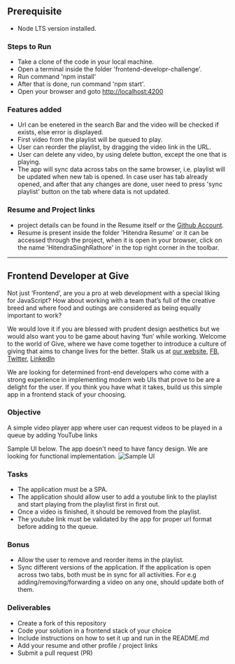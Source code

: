 
## Prerequisite
 - Node LTS version installed.
 
### Steps to Run
- Take a clone of the code in your local machine.
- Open a terminal inside the folder 'frontend-developr-challenge'.
- Run command 'npm install'
- After that is done, run command 'npm start'.
- Open your browser and goto [http://localhost:4200](http://localhost:4200)

### Features added
 - Url can be enetered in the search Bar and the video will be checked if exists, else error is displayed.
 - First video from the playlist will be queued to play.
 - User can reorder the playlist, by dragging the video link in the URL.
 - User can delete any video, by using delete button, except the one that is playing.
 - The app will sync data across tabs on the same browser, i.e. playlist will be updated when new tab is opened. In case user has tab      already opened, and after that any changes are done, user need to press 'sync playlist' button on the tab where data is not updated.

### Resume and Project links
- project details can be found in the Resume itself or the [Github Account](https://github.com/HitendraSinghRathore).
- Resume is present inside the folder 'Hitendra Resume' or it can be accessed through the project, when it is open in your browser, click on the name 'HitendraSinghRathore' in the top right corner in the toolbar.
----------------------------------------------------------------------------------------------------------------------------------------
## Frontend Developer at Give

Not just ‘Frontend’, are you a pro at web development with a special liking for JavaScript? How about working with a team that’s full of the creative breed and where food and outings are considered as being equally important to work?

We would love it if you are blessed with prudent design aesthetics but we would also want you to be game about having ‘fun’ while working. Welcome to the world of Give, where we have come together to introduce a culture of giving that aims to change lives for the better.
Stalk us at [our website](https://www.giveindia.org/), [FB](https://www.facebook.com/GiveIndia/), [Twitter](https://twitter.com/giveindia/), [LinkedIn](https://www.linkedin.com/company/giveindia/)

We are looking for determined front-end developers who come with a strong experience in implementing modern web UIs that prove to be are a delight for the user. If you think you have what it takes, build us this simple app in a frontend stack of your choosing.

### Objective
A simple video player app where user can request videos to be played in a queue by adding YouTube links

Sample UI below. The app doesn't need to have fancy design. We are looking for functional implementation.
![Sample UI](https://d1v9g1a6pf512p.cloudfront.net/static/images/misc/ec4db85c-5e31-4427-9463-aec56061f61a-a.jpg)

### Tasks
- The application must be a SPA.
- The application should allow user to add a youtube link to the playlist and start playing from the playlist first in first out.
- Once a video is finished, it should be removed from the playlist.
- The youtube link must be validated by the app for proper url format before adding to the queue.

### Bonus

- Allow the user to remove and reorder items in the playlist.
- Sync different versions of the application. If the application is open across two tabs, both must be in sync for all activities. For e.g adding/removing/forwarding a video on any one, should update both of them.

### Deliverables
- Create a fork of this repository
- Code your solution in a frontend stack of your choice
- Include instructions on how to set it up and run in the README.md
- Add your resume and other profile / project links
- Submit a pull request (PR)



